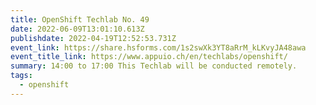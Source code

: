 ```yaml
---
title: OpenShift Techlab No. 49
date: 2022-06-09T13:01:10.613Z
publishdate: 2022-04-19T12:52:53.731Z
event_link: https://share.hsforms.com/1s2swXk3YT8aRrM_kLKvyJA48awa
event_title_link: https://www.appuio.ch/en/techlabs/openshift/
summary: 14:00 to 17:00 This Techlab will be conducted remotely.
tags:
  - openshift
---
```


